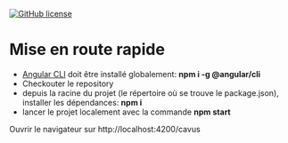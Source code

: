 [![GitHub license](https://img.shields.io/github/license/hamzahamidi/angular-forum.svg)](https://github.com/hamzahamidi/angular-forum)


# Mise en route rapide

- [Angular CLI](https://github.com/angular/angular-cli#installation) doit être installé globalement: __npm i -g 
@angular/cli__ 
- Checkouter le repository
- depuis la racine du projet (le répertoire où se trouve le package.json), installer les dépendances: __npm i__
- lancer le projet localement avec la commande __npm start__

Ouvrir le navigateur sur http://localhost:4200/cavus
